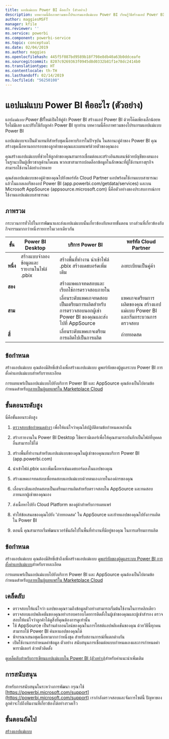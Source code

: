 ```yaml
---
title: แอปแม่แบบ Power BI คืออะไร (ตัวอย่าง)
description: บทความนี้คือภาพรวมของโปรแกรมแอปแม่แบบ Power BI เรียนรู้วิธีสร้างแอป Power BI ด้วยโค๊ดเพียงเล็กน้อยหรือไม่มีเลย และปรับใช้กับลูกค้า Power BI ทุกท่าน
author: maggiesMSFT
manager: kfile
ms.reviewer: ''
ms.service: powerbi
ms.component: powerbi-service
ms.topic: conceptual
ms.date: 02/04/2019
ms.author: maggies
ms.openlocfilehash: 445f5f087bd9589b18f798e8db40a63b0ddceafe
ms.sourcegitcommit: 8207c9269363f0945d8d0332b81f1e78dc2414b0
ms.translationtype: HT
ms.contentlocale: th-TH
ms.lasthandoff: 02/14/2019
ms.locfileid: "56250108"
---
```

# <a name="what-are-power-bi-template-apps-preview"></a>แอปแม่แบบ Power BI คืออะไร (ตัวอย่าง)

แอป*แม่แบบ Power BI*ใหม่เปิดให้คู่ค้า Power BI สร้างแอป Power BI ด้วยโค๊ดเพียงเล็กน้อยหรือไม่มีเลย และปรับใช้กับลูกค้า Power BI ทุกท่าน  บทความนี้คือภาพรวมของโปรแกรมแอปแม่แบบ Power BI

แอปแม่แบบจะเป็นตัวแทนทีสำหรับชุดเนื้อหาบริการในปัจจุบัน ในสถานะคู่ค้าของ Power BI คุณสร้างชุดเนื้อหานอกกรอบของลูกค้าของคุณและเผยแพร่ด้วยตัวของคุณเอง  

คุณสร้างแอปแม่แบบที่ช่วยให้ลูกค้าของคุณสามารถเชื่อมต่อและสร้างอินสแตนซ์ด้วยบัญชีของตนเอง ในฐานะเป็นผู้เชี่ยวชาญด้านโดเมน พวกเขาสามารถปลดล็อกข้อมูลในลักษณะที่ผู้ใช้งานทางธุรกิจสามารถใช้งานได้อย่างง่ายดาย  

คุณส่งแอปแม่แบบของคู่ค้าของคุณไปยังพอร์ทัล Cloud Partner แอปพร้อมใช้งานแบบสาธารณะแล้วในแกลเลอรีของอป Power BI (app.powerbi.com/getdata/services) และบน Microsoft AppSource (appsource.microsoft.com) นี่คือตัวอย่างของประสบการณ์การใช้งานแอปแม่แบบสาธารณะ  

## <a name="overview"></a>ภาพรวม
กระบวนการทั่วไปในการพัฒนาและส่งแอปแม่แบบนั้นเกี่ยวข้องกับหลายขั้นตอน บางส่วนที่เกี่ยวข้องกับกิจกรรมมากกว่าหนึ่งรายการในเวลาเดียวกัน


| ขั้น | Power BI Desktop |  |บริการ Power BI  |  |พอร์ทัล Cloud Partner  |
|---|--------|--|---------|---------|---------|
| **หนึ่ง** | สร้างแบบจำลองข้อมูลและรายงานในไฟล์ .pbix |  | สร้างพื้นที่ทำงาน นำเข้าไฟล์ .pbix สร้างแดชบอร์ดเพิ่มเติม  |  | ลงทะเบียนเป็นคู่ค้า |
| **สอง** |  |  | สร้างแพคเกจทดสอบและเรียกใช้การตรวจสอบภายใน        |  | |
| **สาม** | |  | เลื่อนระดับแพคเกจทดสอบเป็นเตรียมการผลิตสำหรับการตรวจสอบนอกผู้เช่า Power BI ของคุณและส่งไปที่ AppSource  |  | แพคเกจเตรียมการผลิตของคุณ สร้างแอปแม่แบบ Power BI และเริ่มกระบวนการตรวจสอบ |
| **สี่** | |  | เลื่อนระดับแพคเกจเตรียมการผลิตไปเป็นการผลิต |  | ถ่ายทอดสด |

## <a name="requirements"></a>ข้อกำหนด

สร้างแอปแม่แบบ คุณต้องมีสิทธิ์เข้าถึงเพื่อสร้างแอปแม่แบบ ดูพอร์ทัลของผู้ดูแลระบบ Power BI การตั้งค่าแอปแม่แบบสำหรับรายละเอียด 

การเผยแพร่เป็นแอปแม่แบบไปยังบริการ Power BI และ AppSource คุณต้องเป็นไปตามข้อกำหนดสำหรับ[กลายเป็นผู้เผยแพร่ใน Marketplace Cloud](https://docs.microsoft.com/azure/marketplace/become-publisher)
 
## <a name="high-level-steps"></a>ขั้นตอนระดับสูง

นี่คือขั้นตอนระดับสูง 

1. [ตรวจสอบข้อกำหนดต่างๆ](#requirements) เพื่อให้แน่ใจว่าคุณได้ปฎิบัติตามข้อกำหนดเหล่านั้น 

1. สร้างรายงานใน Power BI Desktop ใช้พารามิเตอร์เพื่อให้คุณสามารถบันทึกเป็นไฟล์ที่บุคคลอื่นสามารถใช้ได้ 

1. สร้างพื้นที่ทำงานสำหรับแอปแม่แบบของคุณในผู้เช่าของคุณบนบริการ Power BI (app.powerbi.com) 

1. นำเข้าไฟล์.pbix และเพิ่มเนื้อหาเช่นแดชบอร์ดลงในแอปของคุณ 

1. สร้างแพคเกจทดสอบเพื่อทดสอบแอปแม่แบบด้วยตนเองภายในองค์กรของคุณ 

1. เลื่อนระดับแอปทดสอบเป็นเตรียมการผลิตสำหรับตรวจสอบใน AppSource และทดสอบภายนอกผู้เช่าของคุณเอง 

1. ส่งเนื้อหาไปยัง Cloud Platform ของคู่ค้าสำหรับการเผยแพร่ 

1. ทำให้ข้อเสนอของคุณไปยัง 'ถ่ายทอดสด' ใน AppSource และย้ายแอปของคุณไปยังการผลิตใน Power BI
2. ตอนนี้ คุณสามารถเริ่มพัฒนาเวอร์ชันถัดไปในพื้นที่ทำงานที่มีอยู่ของคุณ ในการเตรียมการผลิต 

## <a name="requirements"></a>ข้อกำหนด

สร้างแอปแม่แบบ คุณต้องมีสิทธิ์เข้าถึงเพื่อสร้างแอปแม่แบบ ดู[พอร์ทัลของผู้ดูแลระบบ Power BI การตั้งค่าแอปแม่แบบ](service-admin-portal.md#template-apps-settings-preview)สำหรับรายละเอียด 

การเผยแพร่เป็นแอปแม่แบบไปยังบริการ Power BI และ AppSource คุณต้องเป็นไปตามข้อกำหนดสำหรับ[กลายเป็นผู้เผยแพร่ใน Marketplace Cloud](https://docs.microsoft.com/azure/marketplace/become-publisher)

## <a name="tips"></a>เคล็ดลับ 

- ตรวจสอบให้แน่ใจว่า แอปของคุณรวมถึงข้อมูลตัวอย่างสามารถเริ่มต้นใช้งานในการคลิกเดียว 
- ตรวจสอบแอปพลิเคชันของคุณอย่างรอบครอบโดยการติดตั้งในผู้เช่าของคุณและผู้เช่าสำรอง ตรวจสอบให้แน่ใจว่าลูกค้าได้ดูสิ่งที่คุณต้องการดูเท่านั้น 
- ใช้ AppSource เป็นร้านค้าออนไลน์ของคุณในการโฮสต์แอปพลิเคชันของคุณ ด้วยวิธีนี้ทุกคนสามารถใช้ Power BI ค้นหาแอปของคุณได้ 
- พิจารณาเสนอชุดเนื้อหามากกว่าหนึ่งชุด สำหรับสถานการณ์ที่แตกต่างกัน 
- เปิดใช้งานการกำหนดค่าข้อมูล ตัวอย่าง สนับสนุนการเชื่อมต่อแบบกำหนดเองและการกำหนดค่าพารามิเตอร์ ด้วยตัวติดตั้ง

ดู[เคล็ดลับสำหรับการเขียนแอปแม่แบบใน Power BI (ตัวอย่าง)](service-template-apps-tips.md)สำหรับคำแนะนำเพิ่มเติม

## <a name="support"></a>การสนับสนุน
สำหรับการสนับสนุนในระหว่างการพัฒนา กรุณาใช้ [https://powerbi.microsoft.com/support](https://powerbi.microsoft.com/support) เรากำลังตรวจสอบและจัดการไซต์นี้ ปัญหาของลูกค้าจะไปถึงทีมงานที่เกี่ยวข้องได้อย่างรวดเร็ว

## <a name="next-steps"></a>ขั้นตอนถัดไป

[สร้างแอปแม่แบบ](service-template-apps-create.md)